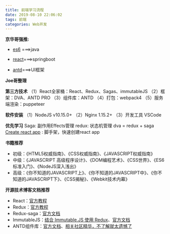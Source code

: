 ```yaml
---
title: 前端学习流程
date: 2019-08-10 22:06:02
tags: 前端
categories: Web开发
---
```




 **京华哥强推:**

- [es6]( http://es6.ruanyifeng.com/) ===>java  

- [react](https://www.runoob.com/react/react-tutorial.html)===>springboot  

- [antd]( https://ant.design/components/menu-cn/)===>UI框架 



**Joe哥整理**


**第三方技术**
（1）React全家桶：React、Redux、Sagas、immutableJS
（2）框架：DVA、ANTD PRO
（3）组件库：ANTD
（4）打包：webpack4
（5）服务端渲染：puppeteer


**软件安装**
（1）NodeJS v10.15.0+
（2）Nginx 1.15.2+
（3）开发工具 VSCode


**优先学习**
Saga: 副作用Effects管理
redux: 状态机管理
dva = redux + saga 
[Create react app](https://www.html.cn/create-react-app/docs/getting-started/) : 脚手架，快速创建react app


**书籍推荐**
- 初级：《HTML5权威指南》、《CSS权威指南》、《JAVASCRIPT权威指南》
- 中级：《JAVASCRIPT 高级程序设计》、《DOM编程艺术》、《CSS世界》、《ES6标准入门》、《NodeJS深入浅出》
- 高级：《你不知道的JAVASCRIPT上》、《你不知道的JAVASCRIPT中》、《你不知道的JAVASCRIPT下》、《CSS揭秘》、《Webkit技术内幕》

**开源技术博客文档推荐**

- React：[官方教程](https://reactjs.org/docs/getting-started.html)
- Redux：[官方教程](https://www.redux.org.cn/)
- Redux-saga：[官方文档](https://redux-saga-in-chinese.js.org/)
- ImmutableJS：[结合 Immutable.JS 使用 Redux](https://cn.redux.js.org/docs/recipes/UsingImmutableJS.html)、[官方文档](https://immutable-js.github.io/immutable-js/docs/#/)
- ANTD组件库：[官方文档](https://ant.design/docs/react/introduce-cn)、[相关社区精华，不了解就太遗憾了](https://ant.design/docs/react/recommendation-cn)